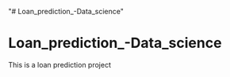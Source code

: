 "# Loan_prediction_-Data_science" 
# Loan_prediction_-Data_science
This is a loan prediction project
